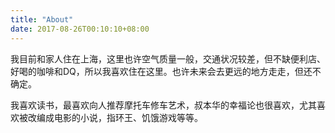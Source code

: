 ```yaml
---
title: "About"
date: 2017-08-26T00:10:10+08:00
---
```


我目前和家人住在上海，这里也许空气质量一般，交通状况较差，但不缺便利店、好喝的咖啡和DQ，所以我喜欢住在这里。也许未来会去更远的地方走走，但还不确定。

我喜欢读书，最喜欢向人推荐摩托车修车艺术，叔本华的幸福论也很喜欢，尤其喜欢被改编成电影的小说，指环王、饥饿游戏等等。